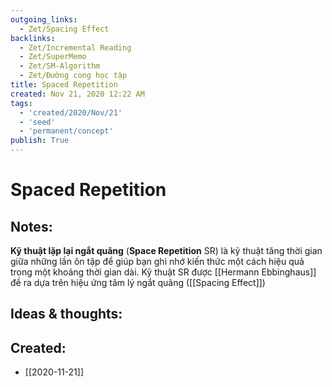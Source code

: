 ```yaml
---
outgoing_links:
  - Zet/Spacing Effect
backlinks:
  - Zet/Incremental Reading
  - Zet/SuperMemo
  - Zet/SM-Algorithm
  - Zet/Đường cong học tập
title: Spaced Repetition
created: Nov 21, 2020 12:22 AM
tags:
  - 'created/2020/Nov/21'
  - 'seed'
  - 'permanent/concept'
publish: True
---
```

# Spaced Repetition

## Notes:
**Kỹ thuật lặp lại ngắt quãng** (**Space Repetition** SR) là kỹ thuật tăng thời gian giữa những lần ôn tập để giúp bạn ghi nhớ kiến thức một cách hiệu quả trong một khoảng thời gian dài. Kỹ thuật SR được [[Hermann Ebbinghaus]] đề ra dựa trên hiệu ứng tâm lý ngắt quãng ([[Spacing Effect]])

## Ideas & thoughts:

## Created:
- [[2020-11-21]]
